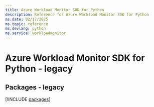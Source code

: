 ```yaml
---
title: Azure Workload Monitor SDK for Python
description: Reference for Azure Workload Monitor SDK for Python
ms.date: 02/17/2025
ms.topic: reference
ms.devlang: python
ms.service: workloadmonitor
---
```

# Azure Workload Monitor SDK for Python - legacy
## Packages - legacy
[!INCLUDE [packages](workload-monitor-index.md)]